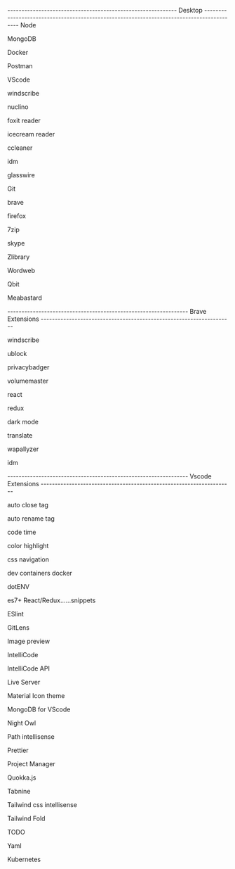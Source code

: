 
------------------------------------------------------------    Desktop  ------------------------------------------------------------------------------------------
Node 

MongoDB

Docker

Postman

VScode

windscribe

nuclino

foxit reader

icecream reader

ccleaner

idm

glasswire

Git

brave

firefox

7zip

skype

Zlibrary

Wordweb

Qbit

Meabastard

----------------------------------------------------------------  Brave Extensions --------------------------------------------------------------------

windscribe

ublock

privacybadger

volumemaster

react

redux

dark mode

translate

wapallyzer

idm

----------------------------------------------------------------  Vscode Extensions --------------------------------------------------------------------


auto close tag

auto rename tag

code time

color highlight

css navigation

dev containers docker

dotENV

es7+ React/Redux......snippets

ESlint

GitLens

Image preview

IntelliCode

IntelliCode API

Live Server

Material Icon theme

MongoDB for VScode

Night Owl

Path intellisense

Prettier

Project Manager

Quokka.js

Tabnine

Tailwind css intellisense

Tailwind Fold

TODO 

Yaml

Kubernetes
